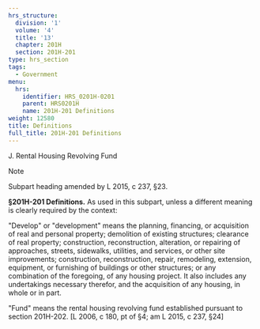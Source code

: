 ```yaml
---
hrs_structure:
  division: '1'
  volume: '4'
  title: '13'
  chapter: 201H
  section: 201H-201
type: hrs_section
tags:
  - Government
menu:
  hrs:
    identifier: HRS_0201H-0201
    parent: HRS0201H
    name: 201H-201 Definitions
weight: 12580
title: Definitions
full_title: 201H-201 Definitions
---
```

J. Rental Housing Revolving Fund

Note

Subpart heading amended by L 2015, c 237, §23.

**§201H-201 Definitions.** As used in this subpart, unless a different meaning is clearly required by the context:

"Develop" or "development" means the planning, financing, or acquisition of real and personal property; demolition of existing structures; clearance of real property; construction, reconstruction, alteration, or repairing of approaches, streets, sidewalks, utilities, and services, or other site improvements; construction, reconstruction, repair, remodeling, extension, equipment, or furnishing of buildings or other structures; or any combination of the foregoing, of any housing project. It also includes any undertakings necessary therefor, and the acquisition of any housing, in whole or in part.

"Fund" means the rental housing revolving fund established pursuant to section 201H-202\. [L 2006, c 180, pt of §4; am L 2015, c 237, §24]